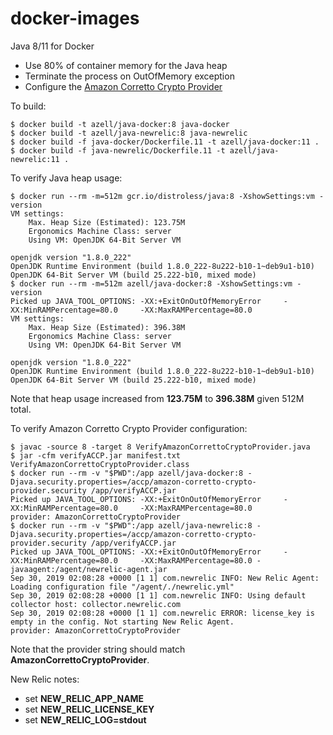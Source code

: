 # docker-images

Java 8/11 for Docker

* Use 80% of container memory for the Java heap
* Terminate the process on OutOfMemory exception
* Configure the [Amazon Corretto Crypto Provider](https://github.com/corretto/amazon-corretto-crypto-provider)

To build:

```console
$ docker build -t azell/java-docker:8 java-docker
$ docker build -t azell/java-newrelic:8 java-newrelic
$ docker build -f java-docker/Dockerfile.11 -t azell/java-docker:11 .
$ docker build -f java-newrelic/Dockerfile.11 -t azell/java-newrelic:11 .
```

To verify Java heap usage:

```console
$ docker run --rm -m=512m gcr.io/distroless/java:8 -XshowSettings:vm -version
VM settings:
    Max. Heap Size (Estimated): 123.75M
    Ergonomics Machine Class: server
    Using VM: OpenJDK 64-Bit Server VM

openjdk version "1.8.0_222"
OpenJDK Runtime Environment (build 1.8.0_222-8u222-b10-1~deb9u1-b10)
OpenJDK 64-Bit Server VM (build 25.222-b10, mixed mode)
$ docker run --rm -m=512m azell/java-docker:8 -XshowSettings:vm -version
Picked up JAVA_TOOL_OPTIONS: -XX:+ExitOnOutOfMemoryError     -XX:MinRAMPercentage=80.0     -XX:MaxRAMPercentage=80.0
VM settings:
    Max. Heap Size (Estimated): 396.38M
    Ergonomics Machine Class: server
    Using VM: OpenJDK 64-Bit Server VM

openjdk version "1.8.0_222"
OpenJDK Runtime Environment (build 1.8.0_222-8u222-b10-1~deb9u1-b10)
OpenJDK 64-Bit Server VM (build 25.222-b10, mixed mode)
```

Note that heap usage increased from __123.75M__ to __396.38M__ given 512M total.

To verify Amazon Corretto Crypto Provider configuration:

```console
$ javac -source 8 -target 8 VerifyAmazonCorrettoCryptoProvider.java
$ jar -cfm verifyACCP.jar manifest.txt VerifyAmazonCorrettoCryptoProvider.class
$ docker run --rm -v "$PWD":/app azell/java-docker:8 -Djava.security.properties=/accp/amazon-corretto-crypto-provider.security /app/verifyACCP.jar
Picked up JAVA_TOOL_OPTIONS: -XX:+ExitOnOutOfMemoryError     -XX:MinRAMPercentage=80.0     -XX:MaxRAMPercentage=80.0
provider: AmazonCorrettoCryptoProvider
$ docker run --rm -v "$PWD":/app azell/java-newrelic:8 -Djava.security.properties=/accp/amazon-corretto-crypto-provider.security /app/verifyACCP.jar
Picked up JAVA_TOOL_OPTIONS: -XX:+ExitOnOutOfMemoryError     -XX:MinRAMPercentage=80.0     -XX:MaxRAMPercentage=80.0 -javaagent:/agent/newrelic-agent.jar
Sep 30, 2019 02:08:28 +0000 [1 1] com.newrelic INFO: New Relic Agent: Loading configuration file "/agent/./newrelic.yml"
Sep 30, 2019 02:08:28 +0000 [1 1] com.newrelic INFO: Using default collector host: collector.newrelic.com
Sep 30, 2019 02:08:28 +0000 [1 1] com.newrelic ERROR: license_key is empty in the config. Not starting New Relic Agent.
provider: AmazonCorrettoCryptoProvider
```

Note that the provider string should match __AmazonCorrettoCryptoProvider__.

New Relic notes:

* set __NEW_RELIC_APP_NAME__
* set __NEW_RELIC_LICENSE_KEY__
* set __NEW_RELIC_LOG=stdout__
